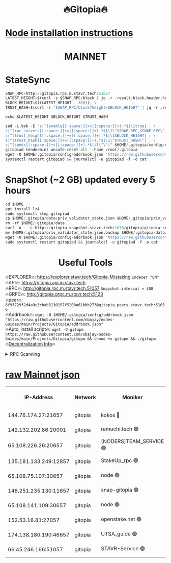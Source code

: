 <h1 align="center"> 🔥Gitopia🔥</h1>

[Node installation instructions](https://github.com/obajay/nodes-Guides/tree/main/Projects/Gitopia)
=

<h1 align="center"> MAINNET</h1>

# StateSync
```python
SNAP_RPC=http://gitopia.rpc.m.stavr.tech:51057
LATEST_HEIGHT=$(curl -s $SNAP_RPC/block | jq -r .result.block.header.height); \
BLOCK_HEIGHT=$((LATEST_HEIGHT - 300)); \
TRUST_HASH=$(curl -s "$SNAP_RPC/block?height=$BLOCK_HEIGHT" | jq -r .result.block_id.hash)

echo $LATEST_HEIGHT $BLOCK_HEIGHT $TRUST_HASH

sed -i.bak -E "s|^(enable[[:space:]]+=[[:space:]]+).*$|\1true| ; \
s|^(rpc_servers[[:space:]]+=[[:space:]]+).*$|\1\"$SNAP_RPC,$SNAP_RPC\"| ; \
s|^(trust_height[[:space:]]+=[[:space:]]+).*$|\1$BLOCK_HEIGHT| ; \
s|^(trust_hash[[:space:]]+=[[:space:]]+).*$|\1\"$TRUST_HASH\"| ; \
s|^(seeds[[:space:]]+=[[:space:]]+).*$|\1\"\"|" $HOME/.gitopia/config/config.toml
gitopiad tendermint unsafe-reset-all --home /root/.gitopia
wget -O $HOME/.gitopia/config/addrbook.json "https://raw.githubusercontent.com/obajay/nodes-Guides/main/Projects/Gitopia/addrbook.json"
systemctl restart gitopiad && journalctl -u gitopiad -f -o cat
```
# SnapShot (~2 GB) updated every 5 hours
```python
cd $HOME
apt install lz4
sudo systemctl stop gitopiad
cp $HOME/.gitopia/data/priv_validator_state.json $HOME/.gitopia/priv_validator_state.json.backup
rm -rf $HOME/.gitopia/data
curl -o - -L http://gitopia.snapshot.stavr.tech:1030/gitopia/gitopia-snap.tar.lz4 | lz4 -c -d - | tar -x -C $HOME/.gitopia --strip-components 2
mv $HOME/.gitopia/priv_validator_state.json.backup $HOME/.gitopia/data/priv_validator_state.json
wget -O $HOME/.gitopia/config/addrbook.json "https://raw.githubusercontent.com/obajay/nodes-Guides/main/Projects/Gitopia/addrbook.json"
sudo systemctl restart gitopiad && journalctl -u gitopiad -f -o cat
```
 <h1 align="center"> Useful Tools</h1>

🔥EXPLORER🔥:      https://explorer.stavr.tech/Gitopia-M/staking  `Indexer "ON"` \
🔥API🔥: 			 		 https://gitopia.api.m.stavr.tech \
🔥RPC🔥:           http://gitopia.rpc.m.stavr.tech:51057              `Snapshot-interval = 300` \
🔥GRPC🔥:          http://gitopia.grpc.m.stavr.tech:5123 \
🔥peer🔥:					 `6f9f729f2d4a9c3cbab3130157f5200a61bbb273@gitopia.peers.stavr.tech:51056` \
🔥Addrbook🔥:    ```wget -O $HOME/.gitopia/config/addrbook.json "https://raw.githubusercontent.com/obajay/nodes-Guides/main/Projects/Gitopia/addrbook.json"``` \
🔥Auto_install script🔥: ```wget -O gitopm https://raw.githubusercontent.com/obajay/nodes-Guides/main/Projects/Gitopia/gitopm && chmod +x gitopm && ./gitopm``` \
🔥[Decentralization Info](https://github.com/obajay/StateSync-snapshots/tree/main/Projects/Gitopia/Decentralization)🔥

<details>
<summary>RPC Scanning</summary>

<h2 align="center"> We scan nodes in real time every 4 hours. And we provide the final result of RPC endpoints.
We cannot influence the operation of these nodes in any way. </h2>


```python
If Voting Power is higher than 0 --> then the Node is a validator of the network and may be subject to attack and be a potential threat to the chain.
```
```python
We marked such validators with a red symbol
```

</details>

[raw Mainnet json](https://rpc-check.gitopm.stavr.tech/gitopm/rpc-gitopm-result.json)
=

<table><tr><th>IP-Address</th><th>Network</th><th>Moniker</th><th>Latest Block Height</th><th>Earliest Block Height</th><th>Catching Up</th><th>Tx Index</th><th>Voting Power</th><th>Scan Time</th></tr><tr><td>144.76.174.27:21657</td><td>gitopia</td><td>kokos 🔴</td><td>11356380</td><td>6071990</td><td>False</td><td>off</td><td>936374</td><td>2023-12-28T13:40:29.247496463UTC</td></tr><tr><td>142.132.202.86:20001</td><td>gitopia</td><td>ramuchi.tech 🟢</td><td>11356378</td><td>6548337</td><td>False</td><td>on</td><td>0</td><td>2023-12-28T13:40:26.526314875UTC</td></tr><tr><td>65.108.226.26:20657</td><td>gitopia</td><td>[NODERS]TEAM_SERVICE 🟢</td><td>11356389</td><td>6846001</td><td>False</td><td>on</td><td>0</td><td>2023-12-28T13:40:44.355780266UTC</td></tr><tr><td>135.181.133.249:12857</td><td>gitopia</td><td>StakeUp_rpc 🟢</td><td>11356379</td><td>8010001</td><td>False</td><td>on</td><td>0</td><td>2023-12-28T13:40:26.932824544UTC</td></tr><tr><td>65.108.75.107:30657</td><td>gitopia</td><td>node 🟢</td><td>11356385</td><td>8802845</td><td>False</td><td>on</td><td>0</td><td>2023-12-28T13:40:37.776710241UTC</td></tr><tr><td>148.251.235.130:11657</td><td>gitopia</td><td>snap-gitopia 🟢</td><td>11356377</td><td>9516001</td><td>False</td><td>on</td><td>0</td><td>2023-12-28T13:40:24.206749113UTC</td></tr><tr><td>65.108.141.109:30657</td><td>gitopia</td><td>node 🟢</td><td>11356377</td><td>10145845</td><td>False</td><td>on</td><td>0</td><td>2023-12-28T13:40:23.921303391UTC</td></tr><tr><td>152.53.16.81:27057</td><td>gitopia</td><td>openstake.net 🟢</td><td>11356358</td><td>10455001</td><td>False</td><td>off</td><td>0</td><td>2023-12-28T13:39:49.519916744UTC</td></tr><tr><td>174.138.180.190:46657</td><td>gitopia</td><td>UTSA_guide 🟢</td><td>11356365</td><td>11194706</td><td>False</td><td>on</td><td>0</td><td>2023-12-28T13:40:00.393610689UTC</td></tr><tr><td>66.45.246.166:51057</td><td>gitopia</td><td>STAVR-Service 🟢</td><td>11356359</td><td>11291001</td><td>False</td><td>on</td><td>0</td><td>2023-12-28T13:40:07.139244953UTC</td></tr></table>
